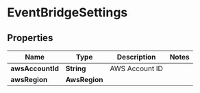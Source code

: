

# EventBridgeSettings


## Properties

| Name | Type | Description | Notes |
|------------ | ------------- | ------------- | -------------|
|**awsAccountId** | **String** | AWS Account ID |  |
|**awsRegion** | **AwsRegion** |  |  |



